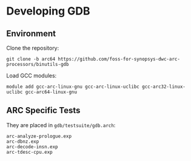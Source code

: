 # Developing GDB

## Environment

Clone the repository:

```shell
git clone -b arc64 https://github.com/foss-for-synopsys-dwc-arc-processors/binutils-gdb
```

Load GCC modules:

```shell
module add gcc-arc-linux-gnu gcc-arc-linux-uclibc gcc-arc32-linux-uclibc gcc-arc64-linux-gnu
```

## ARC Specific Tests

They are placed in `gdb/testsuite/gdb.arch`:

```text
arc-analyze-prologue.exp
arc-dbnz.exp
arc-decode-insn.exp
arc-tdesc-cpu.exp
```
